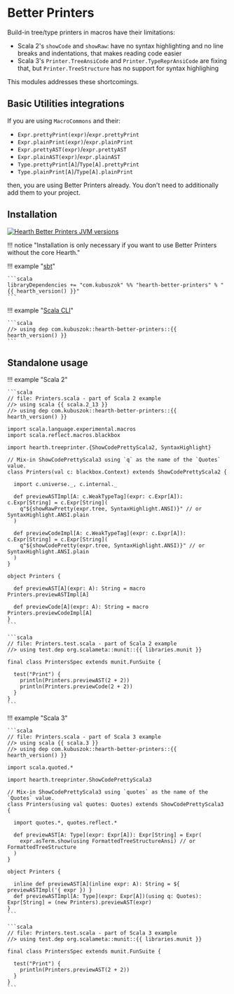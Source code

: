# Better Printers

Build-in tree/type printers in macros have their limitations:

 - Scala 2's `showCode` and `showRaw`: have no syntax highlighting and no line breaks and indentations, that makes reading code easier
 - Scala 3's `Printer.TreeAnsiCode` and `Printer.TypeReprAnsiCode` are fixing that, but `Printer.TreeStructure` has no support
   for syntax highlighing

This modules addresses these shortcomings.

## Basic Utilities integrations

If you are using `MacroCommons` and their:

 - `Expr.prettyPrint(expr)`/`expr.prettyPrint`
 - `Expr.plainPrint(expr)`/`expr.plainPrint`
 - `Expr.prettyAST(expr)`/`expr.prettyAST`
 - `Expr.plainAST(expr)`/`expr.plainAST`
 - `Type.prettyPrint[A]`/`Type[A].prettyPrint`
 - `Type.plainPrint[A]`/`Type[A].plainPrint`

then, you are using Better Printers already. You don't need to additionally add them to your project.

## Installation

[![Hearth Better Printers JVM versions](https://index.scala-lang.org/MateuszKubuszok/hearth/hearth-better-printers/latest.svg?platform=jvm)](https://central.sonatype.com/search?q=hearth&namespace=com.kubuszok&name=hearth-better-printers_3) <br>

!!! notice "Installation is only necessary if you want to use Better Printers without the core Hearth."

!!! example "[sbt](https://www.scala-sbt.org/)"

    ```scala
    libraryDependencies += "com.kubuszok" %% "hearth-better-printers" % "{{ hearth_version() }}"
    ```

!!! example "[Scala CLI](https://scala-cli.virtuslab.org/)"
    
    ```scala
    //> using dep com.kubuszok::hearth-better-printers::{{ hearth_version() }}
    ```

## Standalone usage

!!! example "Scala 2"

    ```scala
    // file: Printers.scala - part of Scala 2 example
    //> using scala {{ scala.2_13 }}
    //> using dep com.kubuszok::hearth-better-printers::{{ hearth_version() }}

    import scala.language.experimental.macros
    import scala.reflect.macros.blackbox

    import hearth.treeprinter.{ShowCodePrettyScala2, SyntaxHighlight}

    // Mix-in ShowCodePrettyScala3 using `q` as the name of the `Quotes` value.
    class Printers(val c: blackbox.Context) extends ShowCodePrettyScala2 {

      import c.universe._, c.internal._

      def previewASTImpl[A: c.WeakTypeTag](expr: c.Expr[A]): c.Expr[String] = c.Expr[String](
        q"${showRawPretty(expr.tree, SyntaxHighlight.ANSI)}" // or SyntaxHighlight.ANSI.plain
      )

      def previewCodeImpl[A: c.WeakTypeTag](expr: c.Expr[A]): c.Expr[String] = c.Expr[String](
        q"${showCodePretty(expr.tree, SyntaxHighlight.ANSI)}" // or SyntaxHighlight.ANSI.plain
      )
    }

    object Printers {

      def previewAST[A](expr: A): String = macro Printers.previewASTImpl[A]

      def previewCode[A](expr: A): String = macro Printers.previewCodeImpl[A]
    }
    ```

    ```scala
    // file: Printers.test.scala - part of Scala 2 example
    //> using test.dep org.scalameta::munit::{{ libraries.munit }}

    final class PrintersSpec extends munit.FunSuite {

      test("Print") {
        println(Printers.previewAST(2 + 2))
        println(Printers.previewCode(2 + 2))
      }
    }
    ```

!!! example "Scala 3"

    ```scala
    // file: Printers.scala - part of Scala 3 example
    //> using scala {{ scala.3 }}
    //> using dep com.kubuszok::hearth-better-printers::{{ hearth_version() }}

    import scala.quoted.*

    import hearth.treeprinter.ShowCodePrettyScala3

    // Mix-in ShowCodePrettyScala3 using `quotes` as the name of the `Quotes` value.
    class Printers(using val quotes: Quotes) extends ShowCodePrettyScala3 {

      import quotes.*, quotes.reflect.*

      def previewAST[A: Type](expr: Expr[A]): Expr[String] = Expr(
        expr.asTerm.show(using FormattedTreeStructureAnsi) // or FormattedTreeStructure
      )
    }

    object Printers {

      inline def previewAST[A](inline expr: A): String = ${ previewASTImpl('{ expr }) }
      def previewASTImpl[A: Type](expr: Expr[A])(using q: Quotes): Expr[String] = (new Printers).previewAST(expr)
    }
    ```

    ```scala
    // file: Printers.test.scala - part of Scala 3 example
    //> using test.dep org.scalameta::munit::{{ libraries.munit }}

    final class PrintersSpec extends munit.FunSuite {

      test("Print") {
        println(Printers.previewAST(2 + 2))
      }
    }
    ```
